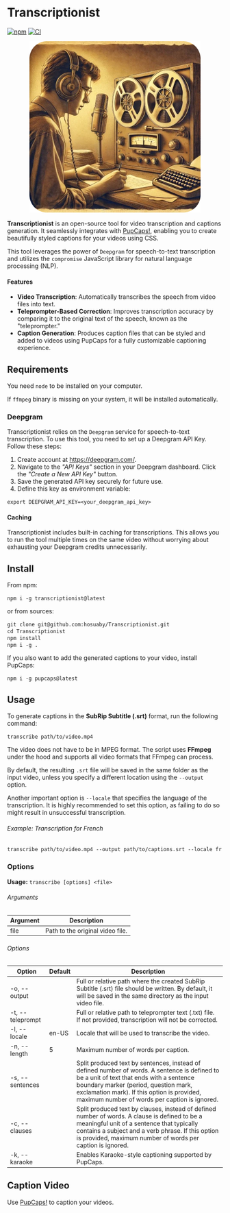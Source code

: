 # Transcriptionist

[![npm](https://img.shields.io/npm/v/transcriptionist.svg)](http://npm.im/transcriptionist) 
[![CI](https://github.com/hosuaby/Transcriptionist/actions/workflows/ci.yml/badge.svg?branch=master)](https://github.com/hosuaby/Transcriptionist/actions/workflows/ci.yml)

<p align="center">
    <img src="./docs/transcriptionist.webp"/>
</p>

**Transcriptionist** is an open-source tool for video transcription and captions generation. 
It seamlessly integrates with [PupCaps!](https://github.com/hosuaby/PupCaps), enabling you to create beautifully styled 
captions for your videos using CSS.

This tool leverages the power of `Deepgram` for speech-to-text transcription and utilizes the `compromise` JavaScript library 
for natural language processing (NLP).

#### Features

- **Video Transcription**: Automatically transcribes the speech from video files into text.
- **Teleprompter-Based Correction**: Improves transcription accuracy by comparing it to the original text of the speech, known as the "teleprompter."
- **Caption Generation**: Produces caption files that can be styled and added to videos using PupCaps for a fully customizable captioning experience.

## Requirements

You need `node` to be installed on your computer.

If `ffmpeg` binary is missing on your system, it will be installed automatically.

### Deepgram

Transcriptionist relies on the `Deepgram` service for speech-to-text transcription. 
To use this tool, you need to set up a Deepgram API Key. Follow these steps:

1. Create account at https://deepgram.com/.
2. Navigate to the *"API Keys"* section in your Deepgram dashboard. Click the *"Create a New API Key"* button.
3. Save the generated API key securely for future use.
4. Define this key as environment variable:

```shell
export DEEPGRAM_API_KEY=<your_deepgram_api_key>
```

#### Caching

Transcriptionist includes built-in caching for transcriptions. This allows you to run the tool multiple times on the same 
video without worrying about exhausting your Deepgram credits unnecessarily.

## Install

From npm:

```shell
npm i -g transcriptionist@latest
```

or from sources:

```shell
git clone git@github.com:hosuaby/Transcriptionist.git
cd Transcriptionist
npm install
npm i -g .
```

If you also want to add the generated captions to your video, install PupCaps:

```shell
npm i -g pupcaps@latest
```

## Usage

To generate captions in the **SubRip Subtitle (.srt)** format, run the following command:

```shell
transcribe path/to/video.mp4
```

The video does not have to be in MPEG format. The script uses **FFmpeg** under the hood and supports all video formats 
that FFmpeg can process.

By default, the resulting `.srt` file will be saved in the same folder as the input video, unless you specify 
a different location using the `--output` option.

Another important option is `--locale` that specifies the language of the transcription. It is highly recommended to set 
this option, as failing to do so might result in unsuccessful transcription.

###### Example: Transcription for French

```shell
transcribe path/to/video.mp4 --output path/to/captions.srt --locale fr
```

### Options

**Usage:** `transcribe [options] <file>`

###### Arguments

| Argument | Description                      |
|----------|----------------------------------|
| file     | Path to the original video file. |

###### Options

| Option           | Default | Description                                                                                                                                                                                                                                                                       |
|------------------|---------|-----------------------------------------------------------------------------------------------------------------------------------------------------------------------------------------------------------------------------------------------------------------------------------|
| -o, --output     |         | Full or relative path where the created SubRip Subtitle (.srt) file should be written. By default, it will be saved in the same directory as the input video file.                                                                                                                |
| -t, --teleprompt |         | Full or relative path to teleprompter text (.txt) file. If not provided, transcription will not be corrected.                                                                                                                                                                     |
| -l, --locale     | en-US   | Locale that will be used to transcribe the video.                                                                                                                                                                                                                                 |
| -n, --length     | 5       | Maximum number of words per caption.                                                                                                                                                                                                                                              |
| -s, --sentences  |         | Split produced text by sentences, instead of defined number of words. A sentence is defined to be a unit of text that ends with a sentence boundary marker (period, question mark, exclamation mark). If this option is provided, maximum number of words per caption is ignored. |
| -c, --clauses    |         | Split produced text by clauses, instead of defined number of words. A clause is defined to be a meaningful unit of a sentence that typically contains a subject and a verb phrase. If this option is provided, maximum number of words per caption is ignored.                    |
| -k, --karaoke    |         | Enables Karaoke-style captioning supported by PupCaps.                                                                                                                                                                                                                            |

## Caption Video

Use [PupCaps!](https://github.com/hosuaby/PupCaps) to caption your videos.
